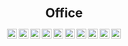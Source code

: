 <div align="center">

# Office

<a href="https://www.microsoft.com/pt-br/microsoft-365/microsoft-office"><img src="https://img.shields.io/badge/Microsoft_Office-D83B01?style=plastic&logo=microsoft-office&logoColor=white" height="22" alt="MSOffice"/></a>
<a href="https://www.microsoft.com/pt-br/microsoft-365/access"><img src="https://img.shields.io/badge/Microsoft_Access-A4373A?style=plastic&logo=microsoft-access&logoColor=white" height="22" alt="MSAccess"/></a>
<a href="https://www.microsoft.com/pt-br/microsoft-365/excel"><img src="https://img.shields.io/badge/Microsoft_Excel-217346?style=plastic&logo=microsoft-excel&logoColor=white" height="22" alt="MSExcel"/></a>
<a href="https://www.microsoft.com/pt-br/microsoft-365/powerpoint"><img src="https://img.shields.io/badge/Microsoft_PowerPoint-B7472A?style=plastic&logo=microsoft-powerpoint&logoColor=white" height="22" alt="MSPowerPoint"/></a>
<a href="https://www.microsoft.com/pt-br/microsoft-365/sharepoint/collaboration"><img src="https://img.shields.io/badge/Microsoft_SharePoint-0078D4?style=plastic&logo=microsoft-sharepoint&logoColor=white" height="22" alt="MSPowerPoint"/></a>
<a href="https://www.microsoft.com/pt-br/microsoft-365/visio/flowchart-software"><img src="https://img.shields.io/badge/Microsoft_Visio-3955A3?style=plastic&logo=microsoft-visio&logoColor=white" height="22" alt="MSVisio"/></a>
<a href="https://www.microsoft.com/pt-br/microsoft-365/word?activetab=tabs%3afaqheaderregion3"><img src="https://img.shields.io/badge/Microsoft_Word-2B579A?style=plastic&logo=microsoft-word&logoColor=white" height="22" alt="MSWord"/></a>
<a href="https://www.notion.so/pt-br"><img src="https://img.shields.io/badge/Notion-%23000000.svg?style=plastic&logo=notion&logoColor=white" height="22" alt="Notion"/></a>
<a href="https://slack.com/intl/pt-br"><img src="https://img.shields.io/badge/Slack-4A154B?style=plastic&logo=slack&logoColor=white" height="22" alt="Slack"/></a>
<a href="https://trello.com/pt-BR"><img src="https://img.shields.io/badge/Trello-%23026AA7.svg?style=plastic&logo=Trello&logoColor=white" height="22" alt="Slack"/></a>

</div>
